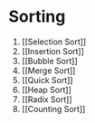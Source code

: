 # Sorting
1. [[Selection Sort]]
2. [[Insertion Sort]]
3. [[Bubble Sort]]
4. [[Merge Sort]]
5. [[Quick Sort]]
6. [[Heap Sort]]
7. [[Radix Sort]]
8. [[Counting Sort]]